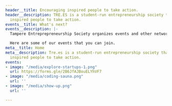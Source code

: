 ```yaml
---
header__title: Encouraging inspired people to take action.
header__description: TRE.ES is a student-run entrepreneurship society that encourages
  inspired people to take action.
events__title: What's next?
events__description: |-
  Tampere Entreprepreneurship Society organizes events and other networking opportunities for you to get involved. Come meet some other like minded people and get to know us.

  Here are some of our events that you can join.
meta__title: Home
meta__description: Tre.es is a student-run entrepreneurship society that encourages
  inspired people to take action.
events:
- image: "/media/explore-startups-1.png"
  url: https://forms.gle/2B6JfAJBouELYhVF7
- image: "/media/coding-sauna.png"
  url: ''
- image: "/media/show-up.png"
  url: ''

---
```

